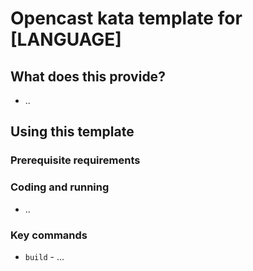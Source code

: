 # Opencast kata template for [LANGUAGE]

## What does this provide?

- ..

## Using this template

### Prerequisite requirements

### Coding and running

- ..

### Key commands

- `build` - ...
